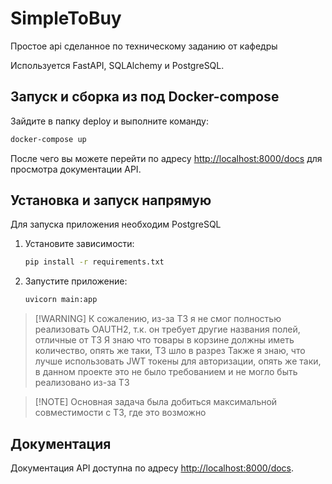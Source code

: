 # SimpleToBuy

Простое api сделанное по техническому заданию от кафедры

Используется FastAPI, SQLAlchemy и PostgreSQL.

## Запуск и сборка из под Docker-compose

Зайдите в папку deploy и выполните команду:

```bash
docker-compose up
```

После чего вы можете перейти по адресу [http://localhost:8000/docs](http://localhost:8000/docs) для просмотра документации API.

## Установка и запуск напрямую

Для запуска приложения необходим PostgreSQL

1. Установите зависимости:
   ```bash
   pip install -r requirements.txt
   ```

2. Запустите приложение:
   ```bash
   uvicorn main:app
   ```

> [!WARNING] К сожалению, из-за ТЗ я не смог полностью реализовать OAUTH2, т.к. он требует другие названия полей, отличные от ТЗ
> Я знаю что товары в корзине должны иметь количество, опять же таки, ТЗ шло в разрез
> Также я знаю, что лучше использовать JWT токены для авторизации, опять же таки, в данном проекте это не было требованием и не могло быть реализовано из-за ТЗ

> [!NOTE] Основная задача была добиться максимальной совместимости с ТЗ, где это возможно

## Документация

Документация API доступна по адресу [http://localhost:8000/docs](http://localhost:8000/docs).
